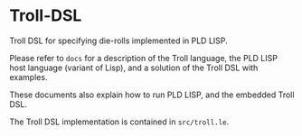 # Troll-DSL

Troll DSL for specifying die-rolls implemented in PLD LISP.

Please refer to `docs` for a description of the Troll language, the PLD LISP host language (variant of Lisp), and a solution of the Troll DSL with examples.

These documents also explain how to run PLD LISP, and the embedded Troll DSL. 

The Troll DSL implementation is contained in `src/troll.le`. 

